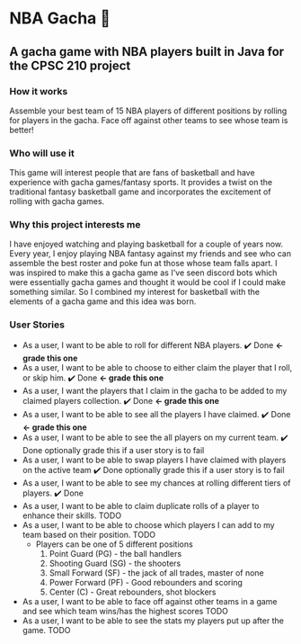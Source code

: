 # NBA Gacha :basketball:

## A gacha game with NBA players built in Java for the CPSC 210 project

### How it works
Assemble your best team of 15 NBA players of different positions by rolling for players in the gacha. Face off against
other teams to see whose team is better!

### Who will use it
This game will interest people that are fans of basketball and have experience with gacha games/fantasy sports.
It provides a twist on the traditional fantasy basketball game and incorporates the excitement of rolling with
gacha games.

### Why this project interests me
I have enjoyed watching and playing basketball for a couple of years now. Every year, I enjoy playing NBA fantasy
against my friends and see who can assemble the best roster and poke fun at those whose team falls apart. I was
inspired to make this a gacha game as I've seen discord bots which were essentially gacha games and thought it would
be cool if I could make something similar. So I combined my interest for basketball with the elements of a gacha game
and this idea was born.


### User Stories
- As a user, I want to be able to roll for different NBA players. :heavy_check_mark: Done **<- grade this one**
- As a user, I want to be able to choose to either claim the player that I roll, or skip him. :heavy_check_mark: Done
 **<- grade this one**
- As a user, I want the players that I claim in the gacha to be added to my claimed players collection.
 :heavy_check_mark: Done **<- grade this one**
- As a user, I want to be able to see all the players I have claimed. :heavy_check_mark: Done **<- grade this one**
- As a user, I want to be able to see the all players on my current team. :heavy_check_mark: Done optionally grade this
if a user story is to fail
- As a user, I want to be able to swap players I have claimed with players on the active team :heavy_check_mark: Done
optionally grade this if a user story is to fail
- As a user, I want to be able to see my chances at rolling different tiers of players. :heavy_check_mark: Done
- As a user, I want to be able to claim duplicate rolls of a player to enhance their skills. TODO
- As a user, I want to be able to choose which players I can add to my team based on their position. TODO
    - Players can be one of 5 different positions 
        1. Point Guard (PG) - the ball handlers
        2. Shooting Guard (SG) - the shooters
        3. Small Forward (SF) - the jack of all trades, master of none
        4. Power Forward (PF) - Good rebounders and scoring
        5. Center (C) - Great rebounders, shot blockers
- As a user, I want to be able to face off against other teams in a game and see which team wins/has the highest scores
TODO
- As a user, I want to be able to see the stats my players put up after the game. TODO
